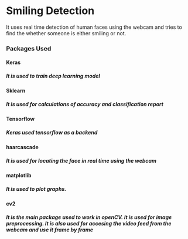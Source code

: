 # Smiling Detection
It uses real time detection of human faces using the webcam and tries to find the whether someone is either smiling or not. 

### Packages Used
#### Keras
##### It is used to train deep learning model
#### Sklearn
##### It is used for calculations of accuracy and classification report
#### Tensorflow
##### Keras used tensorflow as a backend
#### haarcascade
##### It is used for locating the face in real time using the webcam
#### matplotlib
##### It is used to plot graphs.
#### cv2
##### It is the main package used to work in openCV. It is used for image preprocessing. It is also used for accesing the video feed from the webcam and use it frame by frame
